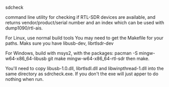 sdcheck

command line utility for checking if RTL-SDR devices are available, and returns vendor/product/serial number and an index which can be used with dump1090/rtl-ais.

For Linux, use normal build tools
You may need to get the Makefile for your paths.  Maks sure you have libusb-dev, librtlsdr-dev


For Windows, build with msys2, with the packages:
pacman -S mingw-w64-x86_64-libusb git make mingw-w64-x86_64-rtl-sdr
then make.

You'll need to copy libusb-1.0.dll, librtlsdl.dll and libwinpthread-1.dll into the same directory as sdrcheck.exe.  If you don't the exe will just apper to do nothing when run. 
